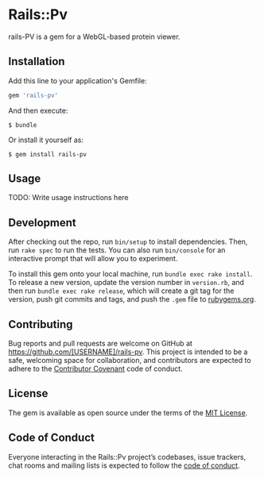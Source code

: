 # Rails::Pv

rails-PV is a gem for a WebGL-based protein viewer.

## Installation

Add this line to your application's Gemfile:

```ruby
gem 'rails-pv'
```

And then execute:

    $ bundle

Or install it yourself as:

    $ gem install rails-pv

## Usage

TODO: Write usage instructions here

## Development

After checking out the repo, run `bin/setup` to install dependencies. Then, run `rake spec` to run the tests. You can also run `bin/console` for an interactive prompt that will allow you to experiment.

To install this gem onto your local machine, run `bundle exec rake install`. To release a new version, update the version number in `version.rb`, and then run `bundle exec rake release`, which will create a git tag for the version, push git commits and tags, and push the `.gem` file to [rubygems.org](https://rubygems.org).

## Contributing

Bug reports and pull requests are welcome on GitHub at https://github.com/[USERNAME]/rails-pv. This project is intended to be a safe, welcoming space for collaboration, and contributors are expected to adhere to the [Contributor Covenant](http://contributor-covenant.org) code of conduct.

## License

The gem is available as open source under the terms of the [MIT License](https://opensource.org/licenses/MIT).

## Code of Conduct

Everyone interacting in the Rails::Pv project’s codebases, issue trackers, chat rooms and mailing lists is expected to follow the [code of conduct](https://github.com/[USERNAME]/rails-pv/blob/master/CODE_OF_CONDUCT.md).
